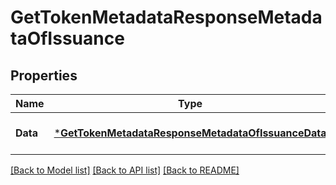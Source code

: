 # GetTokenMetadataResponseMetadataOfIssuance

## Properties
Name | Type | Description | Notes
------------ | ------------- | ------------- | -------------
**Data** | [***GetTokenMetadataResponseMetadataOfIssuanceData**](getTokenMetadataResponse_metadataOfIssuance_data.md) |  | [optional] [default to null]

[[Back to Model list]](../README.md#documentation-for-models) [[Back to API list]](../README.md#documentation-for-api-endpoints) [[Back to README]](../README.md)


